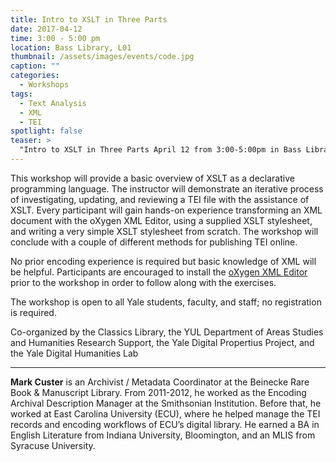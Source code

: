 ```yaml
---
title: Intro to XSLT in Three Parts
date: 2017-04-12 
time: 3:00 - 5:00 pm
location: Bass Library, L01
thumbnail: /assets/images/events/code.jpg
caption: ""
categories: 
  - Workshops
tags:
  - Text Analysis
  - XML
  - TEI
spotlight: false 
teaser: >
  "Intro to XSLT in Three Parts April 12 from 3:00-5:00pm in Bass Library, L01 This workshop will provide a basic overview of XSLT as a declarative programming language. The instructor will demonstrate..."
---
```


This workshop will provide a basic overview of XSLT as a declarative programming language. The instructor will demonstrate an iterative process of investigating, updating, and reviewing a TEI file with the assistance of XSLT. Every participant will gain hands-on experience transforming an XML document with the oXygen XML Editor, using a supplied XSLT stylesheet, and writing a very simple XSLT stylesheet from scratch. The workshop will conclude with a couple of different methods for publishing TEI online.

No prior encoding experience is required but basic knowledge of XML will be helpful. Participants are encouraged to install the [oXygen XML Editor](https://www.oxygenxml.com/xml_editor/register.html#get_trial) prior to the workshop in order to follow along with the exercises.
    
The workshop is open to all Yale students, faculty, and staff; no registration is required.
   
Co-organized by the Classics Library, the YUL Department of Areas Studies and Humanities Research Support, the Yale Digital Propertius Project, and the Yale Digital Humanities Lab
     
---

**Mark Custer** is an Archivist / Metadata Coordinator at the Beinecke Rare Book &amp; Manuscript Library. From 2011-2012, he worked as the Encoding Archival Description Manager at the Smithsonian Institution. Before that, he worked at East Carolina University (ECU), where he helped manage the TEI records and encoding workflows of ECU’s digital library. He earned a BA in English Literature from Indiana University, Bloomington, and an MLIS from Syracuse University.